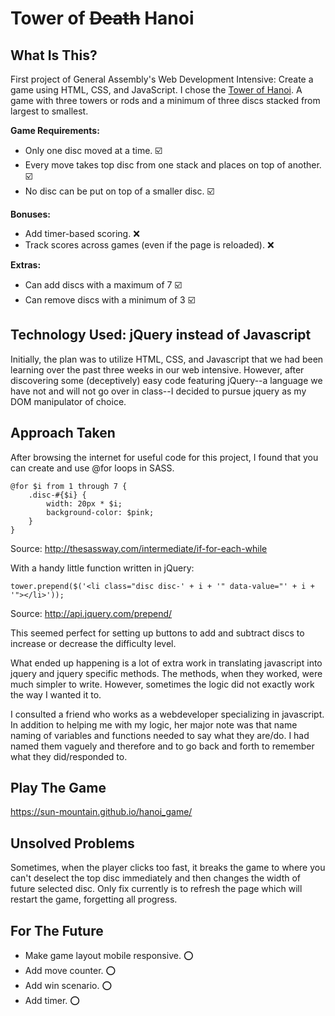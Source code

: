 # Tower of ~~Death~~ Hanoi

## What Is This?
First project of General Assembly's Web Development Intensive: Create a game using HTML, CSS, and JavaScript. I chose the [Tower of Hanoi](https://en.wikipedia.org/wiki/Tower_of_Hanoi). A game with three towers or rods and a minimum of three discs stacked from largest to smallest.

__Game Requirements:__
* Only one disc moved at a time. :ballot_box_with_check:
* Every move takes top disc from one stack and places on top of another. :ballot_box_with_check:
* No disc can be put on top of a smaller disc. :ballot_box_with_check:

__Bonuses:__
* Add timer-based scoring. :x:
* Track scores across games (even if the page is reloaded). :x:

__Extras:__
* Can add discs with a maximum of 7 :ballot_box_with_check:
* Can remove discs with a minimum of 3 :ballot_box_with_check:

## Technology Used: jQuery instead of Javascript
Initially, the plan was to utilize HTML, CSS, and Javascript that we had been learning over the past three weeks in our web intensive. However, after discovering some (deceptively) easy code featuring jQuery--a language we have not and will not go over in class--I decided to pursue jquery as my DOM manipulator of choice.

## Approach Taken
After browsing the internet for useful code for this project, I found that you can create and use @for loops in SASS.

    @for $i from 1 through 7 {
        .disc-#{$i} {
            width: 20px * $i;
            background-color: $pink;
        }
    }

Source: http://thesassway.com/intermediate/if-for-each-while

With a handy little function written in jQuery:

    tower.prepend($('<li class="disc disc-' + i + '" data-value="' + i + '"></li>'));

Source: http://api.jquery.com/prepend/

This seemed perfect for setting up buttons to add and subtract discs to increase or decrease the difficulty level.

What ended up happening is a lot of extra work in translating javascript into jquery and jquery specific methods. The methods, when they worked, were much simpler to write. However, sometimes the logic did not exactly work the way I wanted it to.

I consulted a friend who works as a webdeveloper specializing in javascript. In addition to helping me with my logic, her major note was that name naming of variables and functions needed to say what they are/do. I had named them vaguely and therefore and to go back and forth to remember what they did/responded to.

## Play The Game
https://sun-mountain.github.io/hanoi_game/

## Unsolved Problems
Sometimes, when the player clicks too fast, it breaks the game to where you can't deselect the top disc immediately and then changes the width of future selected disc. Only fix currently is to refresh the page which will restart the game, forgetting all progress.

## For The Future
* Make game layout mobile responsive. :o:
* Add move counter. :o:
* Add win scenario. :o:
* Add timer. :o: